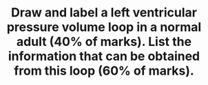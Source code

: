 ---
title: "Draw and label a left ventricular pressure volume loop in a normal adult (40% of marks). List the information that can be obtained from this loop (60% of marks)."
entityType: SAQ
exam: PEX
college: CICM
year: 2017
sitting: A
question: 23
passRate: 65
EC_errorsCommon:
- "Many candidates lost marks for poor quality diagrams with inaccurate labelling. An accurate diagram was required. Many answers lacked sufficient detail regarding contractility and afterload."
---